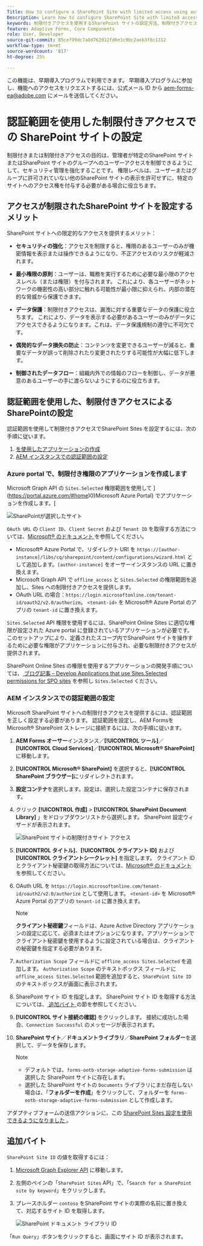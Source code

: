 ```yaml
---
Title: How to configure a SharePoint Site with limited access using authorization scope?
Description: Learn how to configure SharePoint Site with limited access using the authorization scope.
keywords: 制限付きアクセスを使用するSharePoint サイトの設定方法、制限付きアクセスを使用するSharePointの設定方法、SharePoint サイトのアクセスを制限する認証範囲の使用方法を説明します。
feature: Adaptive Forms, Core Components
role: User, Developer
source-git-commit: 85cef99dc7a8d762d12fd6e1c9bc2aeb3f8c1312
workflow-type: tm+mt
source-wordcount: '817'
ht-degree: 25%

---
```



<span class="preview"> この機能は、早期導入プログラムで利用できます。 早期導入プログラムに参加し、機能へのアクセスをリクエストするには、公式メール ID から aem-forms-ea@adobe.com にメールを送信してください。</span>

# 認証範囲を使用した制限付きアクセスでの SharePoint サイトの設定

制限付きまたは制限付きアクセスの目的は、管理者が特定のSharePoint サイトまたはSharePoint サイトのグループへのユーザーアクセスを制御できるようにして、セキュリティ管理を強化することです。 権限レベルは、ユーザーまたはグループに許可されていない他のSharePoint サイトの表示を許可せずに、特定のサイトへのアクセス権を付与する必要がある場合に役立ちます。

## アクセスが制限されたSharePoint サイトを設定するメリット

SharePoint サイトへの限定的なアクセスを提供するメリット：

* **セキュリティの強化**：アクセスを制限すると、権限のあるユーザーのみが機密情報を表示または操作できるようになり、不正アクセスのリスクが軽減されます。

* **最小権限の原則**：ユーザーは、職務を実行するために必要な最小限のアクセスレベル（または権限）を付与されます。 これにより、各ユーザーがネットワークの機密性の高い部分に触れる可能性が最小限に抑えられ、内部の潜在的な脅威から保護できます。

* **データ保護**：制限付きアクセスは、漏洩に対する重要なデータの保護に役立ちます。 これにより、データを表示する必要があるユーザーのみがデータにアクセスできるようになります。これは、データ保護規制の遵守に不可欠です。

* **偶発的なデータ損失の防止**：コンテンツを変更できるユーザーが減ると、重要なデータが誤って削除されたり変更されたりする可能性が大幅に低下します。

* **制御されたデータフロー**：組織内外での情報のフローを制御し、データが悪意のあるユーザーの手に渡らないようにするのに役立ちます。

## 認証範囲を使用した、制限付きアクセスによるSharePointの設定

認証範囲を使用して制限付きアクセスでSharePoint Sites を設定するには、次の手順に従います。

1. [を使用したアプリケーションの作成 ](#create-an-application-with-the-limited-permission-in-the-azure-portal)
1. [AEM インスタンスでの認証範囲の設定](#set-the-authorization-scope-at-aem-instance)

### Azure portal で、制限付き権限のアプリケーションを作成します

Microsoft Graph API の `Sites.Selected` 権限範囲を使用して ](https://portal.azure.com/#home)0}Microsoft Azure Portal} でアプリケーションを作成します。[

![SharePointが選択したサイト ](/help/forms/assets/sharepoint-selected-site.png)

`OAuth URL` の `Client ID`、`Client Secret` および `Tenant ID` を取得する方法については、[Microsoft® のドキュメント ](https://learn.microsoft.com/en-us/graph/auth-register-app-v2) を参照してください。
* Microsoft® Azure Portal で、リダイレクト URI を `https://[author-instance]/libs/cq/sharepoint/content/configurations/wizard.html` として追加します。`[author-instance]` をオーサーインスタンスの URL に置き換えます。
* Microsoft Graph API で `offline_access` と `Sites.Selected` の権限範囲を追加し、Sites への制限付きアクセスを提供します。
* OAuth URL の場合：`https://login.microsoftonline.com/tenant-id/oauth2/v2.0/authorize`。 `<tenant-id>` を Microsoft® Azure Portal のアプリの `tenant-id` に置き換えます。

`Sites.Selected` API 権限を使用するには、SharePoint Online Sites に適切な権限が設定された Azure portal に登録されているアプリケーションが必要です。 このセットアップにより、定義されたスコープ内でSharePoint サイトを操作するために必要な権限がアプリケーションに付与され、必要な制限付きアクセスが提供されます。

SharePoint Online Sites の権限を使用するアプリケーションの開発手順については、[ ブログ記事 – Develop Applications that use Sites.Selected permissions for SPO sites](https://techcommunity.microsoft.com/t5/microsoft-sharepoint-blog/develop-applications-that-use-sites-selected-permissions-for-spo/ba-p/3790476) を参照し `Sites.Selected` ください。

### AEM インスタンスでの認証範囲の設定

Microsoft SharePoint サイトへの制限付きアクセスを提供するには、認証範囲を正しく設定する必要があります。 認証範囲を設定し、AEM FormsをMicrosoft® SharePoint ストレージに接続するには、次の手順に従います。

1. **AEM Forms オーサー**&#x200B;インスタンス／**[!UICONTROL ツール]**／**[!UICONTROL Cloud Services]**／**[!UICONTROL Microsoft® SharePoint]** に移動します。
1. **[!UICONTROL Microsoft® SharePoint]** を選択すると、**[!UICONTROL SharePoint ブラウザー]**&#x200B;にリダイレクトされます。
1. **設定コンテナ**&#x200B;を選択します。設定は、選択した設定コンテナに保存されます。
1. クリック **[!UICONTROL 作成]** > **[!UICONTROL SharePoint Document Library]** 」をドロップダウンリストから選択します。 SharePoint 設定ウィザードが表示されます。

   ![SharePoint サイトの制限付きサイト アクセス ](/help/forms/assets/sharepoint-doc-library-limited-scopes.png)

1. **[!UICONTROL タイトル]**、**[!UICONTROL クライアント ID]** および **[!UICONTROL クライアントシークレット]** を指定します。 クライアント ID とクライアント秘密鍵の取得方法については、[Microsoft® のドキュメント ](https://learn.microsoft.com/en-us/graph/auth-register-app-v2) を参照してください。

1. OAuth URL を `https://login.microsoftonline.com/tenant-id/oauth2/v2.0/authorize` として使用します。 `<tenant-id>` を Microsoft® Azure Portal のアプリの `tenant-id` に置き換えます。

   >[!NOTE]
   >
   > **クライアント秘密鍵**&#x200B;フィールドは、Azure Active Directory アプリケーションの設定に応じて、必須またはオプションになります。アプリケーションでクライアント秘密鍵を使用するように設定されている場合は、クライアントの秘密鍵を指定する必要があります。

1. `Authorization Scope` フィールドに `offline_access Sites.Selected` を追加します。 `Authorization Scope` のテキストボックス フィールドに `offline_access Sites.Selected` 範囲を追加すると、`SharePoint Site ID` のテキストボックスが画面に表示されます。

1. SharePoint サイト ID を指定します。 SharePoint サイト ID を取得する方法については、[ 追加バイト ](#extra-bytes) の節を参照してください。

1. **[!UICONTROL サイト接続の確認]** をクリックします。 接続に成功した場合、`Connection Successful` のメッセージが表示されます。

1. **SharePoint サイト**／**ドキュメントライブラリ**／**SharePoint フォルダー**&#x200B;を選択して、データを保存します。

   >[!NOTE]
   >
   >* デフォルトでは、`forms-ootb-storage-adaptive-forms-submission` は選択した SharePoint サイトに存在します。
   >* 選択した SharePoint サイトの `Documents` ライブラリにまだ存在しない場合は、「**フォルダーを作成**」をクリックして、フォルダーを `forms-ootb-storage-adaptive-forms-submission` として作成します。

アダプティブフォームの送信アクションに、この [SharePoint Sites 設定を使用できるようになりました ](/help/forms/configure-submit-action-sharepoint.md#use-sharepoint-document-library-configuration-in-an-adaptive-form-use-sharepoint-configuartion-in-af)。

## 追加バイト

`SharePoint Site ID` の値を取得するには：
1. [Microsoft Graph Explorer API](https://developer.microsoft.com/en-us/graph/graph-explorer) に移動します。
1. 左側のペインの「`SharePoint Sites` API」で、「`Search for a SharePoint site by keyword`」をクリックします。
1. プレースホルダー `contoso` をSharePoint サイトの実際の名前に置き換えて、対応するサイト ID を取得します。

   ![SharePoint ドキュメント ライブラリ ID](/help/forms/assets/sharepoint-site-id.png)

「`Run Query`」ボタンをクリックすると、画面にサイト ID が表示されます。